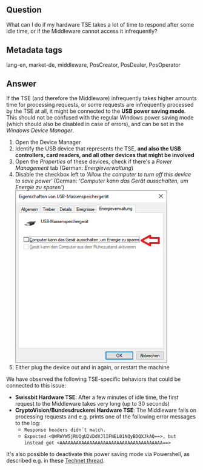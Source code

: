 ## Question
What can I do if my hardware TSE takes a lot of time to respond after some idle time, or if the Middleware cannot access it infrequently?

## Metadata tags
lang-en, market-de, middleware, PosCreator, PosDealer, PosOperator

## Answer
If the TSE (and therefore the Middleware) infrequently takes higher amounts time for processing requests, or some requests are infrequently processed by the TSE at all, it might be connected to the **USB power saving mode**. This should not be confused with the regular Windows power saving mode (which should also be disabled in case of errors), and can be set in the _Windows Device Manager_. 

1. Open the Device Manager
2. Identify the USB device that represents the TSE, **and also the USB controllers, card readers, and all other devices that might be involved**
3. Open the _Properties_ of these devices, check if there's a _Power Management_ tab (German: _Energieverwaltung_)
4. Disable the checkbox left to _'Allow the computer to turn off this device to save power'_ (German: _'Computer kann das Gerät ausschalten, um Energie zu sparen'_)
![usb-power-saving](../images/usb-power-saving.png)
5. Either plug the device out and in again, or restart the machine

We have observed the following TSE-specific behaviors that could be connected to this issue:
- **Swissbit Hardware TSE**: After a few minutes of idle time, the first request to the Middleware takes very long (up to 30 seconds)
- **CryptoVision/Bundesdruckerei Hardware TSE**: The Middleware fails on processing requests and e.g. prints one of the following error messages to the log:
   - `Response headers didn´t match.`
   - `Expected <QWRWYW5jRUQgU2VDdVJlIFNEL01NQyBDQXJkAQ==>, but instead got <AAAAAAAAAAAAAAAAAAAAAAAAAAAAAAAAAAAAAA==>`

It's also possible to deactivate this power saving mode via Powershell, as described e.g. in these [Technet thread](https://social.technet.microsoft.com/Forums/en-US/885599c0-8233-42db-bf5b-25f8a2774434/anyone-know-a-reliable-ps-to-disable-allow-this-pc-to-turn-off-to-save-power?forum=mdt).